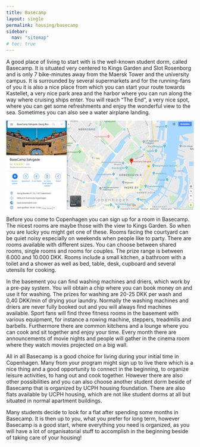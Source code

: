 ```yaml
---
title: Basecamp
layout: single
permalink: housing/basecamp
sidebar:
  nav: "sitemap"
# toc: true
---
```



<!-- # **Basecamp** -->

A good place of living to start with is the well-known student dorm, called Basecamp. It is situated very centered to Kings Garden and Slot Rosenborg and is only 7 bike-minutes away from the Maersk Tower and the university campus. It is surrounded by several supermarkets and for the running-fans of you it is also a nice place from which you can start your route towards Kastellet, a very nice park area and the harbor where you can run along the way where cruising ships enter. You will reach “The End”, a very nice spot, where you can get some refreshments and enjoy the wonderful view to the sea. Sometimes you can also see a water airplane landing. 

![Basecamp map](Figures/basecamp_map.png)

Before you come to Copenhagen you can sign up for a room in Basecamp. The nicest rooms are maybe those with the view to Kings Garden. So when you are lucky you might get one of these. Rooms facing the courtyard can be quiet noisy especially on weekends when people like to party. There are rooms available with different sizes. You can choose between shared rooms, single rooms and rooms for couples. The prize range is between 6.000 and 10.000 DKK. Rooms include a small kitchen, a bathroom with a toilet and a shower as well as bed, table, desk, cupboard and several utensils for cooking. 

In the basement you can find washing machines and driers, which work by a pre-pay system. You will obtain a chip where you can book money on and use it for washing. The prizes for washing are 20-25 DKK per wash and 0,40 DKK/min of drying your laundry. Normally the washing machines and driers are never fully booked out and you will always find machines available. 
Sport fans will find three fitness rooms in the basement with various equipment, for instance a rowing machine, steppers, treadmills and barbells.
Furthermore there are common kitchens and a lounge where you can cook and sit together and enjoy your time. Every month there are announcements of movie nights and people will gather in the cinema room where they watch movies projected on a big wall. 

All in all Basecamp is a good choice for living during your initial time in Copenhagen. Many from your program might sign up to live there which is a nice thing and a good opportunity to connect in the beginning, to organize leisure activities, to hang out and cook together. However there are also other possibilities and you can also choose another student dorm beside of Basecamp that is organized by UCPH housing foundation. There are also flats available by UCPH housing, which are not like student dorms at all but situated in normal apartment buildings.

Many students decide to look for a flat after spending some months in Basecamp. It is then up to you, what you prefer for long term, however Basecamp is a good start, where everything you need is organized, as you will have a lot of organisatorial stuff to accomplish in the beginning beside of taking care of your housing!
